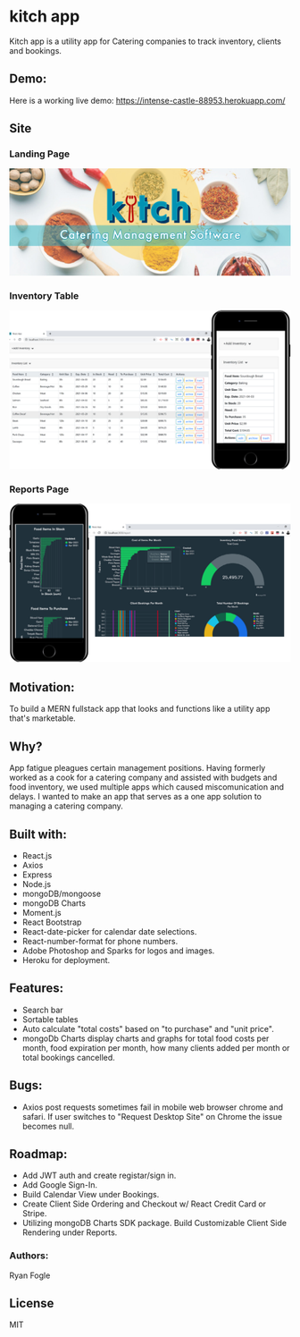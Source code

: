 # kitch app
Kitch app is a utility app for Catering companies to track inventory, clients and bookings. 

## Demo: 
Here is a working live demo: https://intense-castle-88953.herokuapp.com/

## Site 

### Landing Page 
![](https://github.com/RMFogle/kitch-app/blob/main/client/src/components/img/kitch-carousel.jpg)

### Inventory Table 
![](https://github.com/RMFogle/kitch-app/blob/main/client/src/components/img/inventory-info-home.jpg)

### Reports Page 
![](https://github.com/RMFogle/kitch-app/blob/main/client/src/components/img/reports-info-home.jpg)

## Motivation: 
To build a MERN fullstack app that looks and functions like a utility app that's marketable. 

## Why? 
App fatigue pleagues certain management positions. Having formerly worked as a cook for a catering company and assisted with budgets and food inventory, we used multiple apps which caused miscomunication and delays. I wanted to make an app that serves as a one app solution to managing a catering company. 

## Built with: 
- React.js 
- Axios 
- Express 
- Node.js 
- mongoDB/mongoose 
- mongoDB Charts 
- Moment.js
- React Bootstrap 
- React-date-picker for calendar date selections. 
- React-number-format for phone numbers.  
- Adobe Photoshop and Sparks for logos and images. 
- Heroku for deployment. 

## Features: 
- Search bar 
- Sortable tables 
- Auto calculate "total costs" based on "to purchase" and "unit price". 
- mongoDb Charts display charts and graphs for total food costs per month, food expiration per month, how many clients added per month or total bookings cancelled. 

## Bugs: 
- Axios post requests sometimes fail in mobile web browser chrome and safari. If user switches to "Request Desktop Site" on Chrome the issue becomes null. 

## Roadmap: 
- Add JWT auth and create registar/sign in. 
- Add Google Sign-In. 
- Build Calendar View under Bookings. 
- Create Client Side Ordering and Checkout w/ React Credit Card or Stripe. 
- Utilizing mongoDB Charts SDK package. Build Customizable Client Side Rendering under Reports. 

### Authors: 
Ryan Fogle 

## License 
MIT 